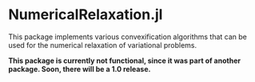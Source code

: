 # NumericalRelaxation.jl

This package implements various convexification algorithms that can be used for the numerical relaxation of variational problems.

**This package is currently not functional, since it was part of another package. Soon, there will be a 1.0 release.**
